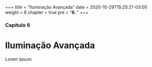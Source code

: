 +++
title = "Iluminação Avançada"
date = 2020-10-29T15:25:21-03:00
weight = 6
chapter = true
pre = "<b>6. </b>"
+++

### Capítulo 6

# Iluminação Avançada

Lorem Ipsum.
